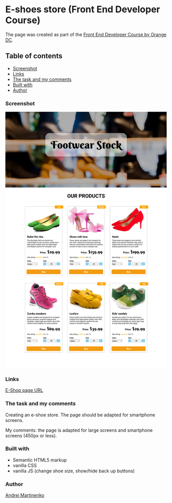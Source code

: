 # E-shoes store (Front End Developer Course)

The page was created as part of the [Front End Developer Course by Orange DC](https://digitalcenter.orange.md/).

## Table of contents
- [Screenshot](#screenshot)
- [Links](#links)
- [The task and my comments](#the-task-and-my-comments)
- [Built with](#built-with)
- [Author](#author)

### Screenshot

![](./images/screenshot.png)

### Links

[E-Shop page URL](https://axinitm.github.io/ODC-E-shop/)

### The task and my comments

Creating an e-shoe store. The page should be adapted for smartphone screens. 

My comments: the page is adapted for large screens and smartphone screens (450px or less). 


### Built with

- Semantic HTML5 markup
- vanilla CSS
- vanilla JS (change shoe size, show/hide back up buttons)

### Author

[Andrei Martinenko](https://github.com/AxinitM)
